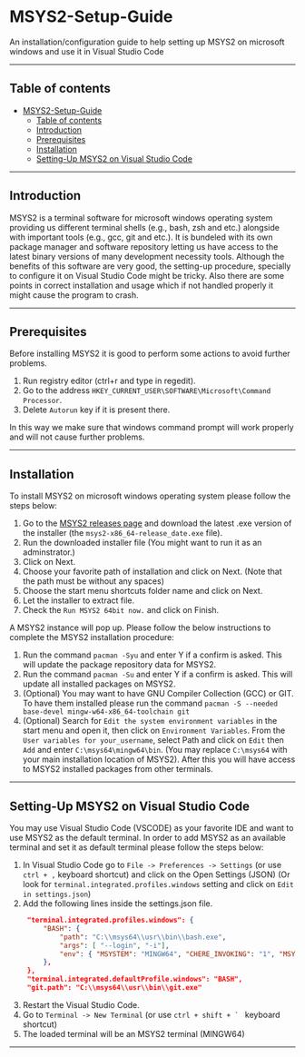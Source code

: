# MSYS2-Setup-Guide
An installation/configuration guide to help setting up MSYS2 on microsoft windows and use it in Visual Studio Code

---

## Table of contents
- [MSYS2-Setup-Guide](#msys2-setup-guide)
  - [Table of contents](#table-of-contents)
  - [Introduction](#introduction)
  - [Prerequisites](#prerequisites)
  - [Installation](#installation)
  - [Setting-Up MSYS2 on Visual Studio Code](#setting-up-msys2-on-visual-studio-code)

---

## Introduction

MSYS2 is a terminal software for microsoft windows operating system providing us different terminal shells (e.g., bash, zsh and etc.) alongside with important tools (e.g., gcc, git and etc.). It is bundeled with its own package manager and software repository letting us have access to the latest binary versions of many development necessity tools.
Although the benefits of this software are very good, the setting-up procedure, specially to configure it on Visual Studio Code might be tricky. Also there are some points in correct installation and usage which if not handled properly it might cause the program to crash. 

---

## Prerequisites

Before installing MSYS2 it is good to perform some actions to avoid further problems. 

1. Run registry editor (ctrl+r and type in regedit).
2. Go to the address `HKEY_CURRENT_USER\SOFTWARE\Microsoft\Command Processor`.
3. Delete `Autorun` key if it is present there.

In this way we make sure that windows command prompt will work properly and will not cause further problems.

---

## Installation

To install MSYS2 on microsoft windows operating system please follow the steps below:
1. Go to the [MSYS2 releases page](https://github.com/msys2/msys2-installer/releases) and download the latest .exe version of the installer (the `msys2-x86_64-release_date.exe` file).
2. Run the downloaded installer file (You might want to run it as an adminstrator.)
3. Click on Next.
4. Choose your favorite path of installation and click on Next. (Note that the path must be without any spaces)
5. Choose the start menu shortcuts folder name and click on Next.
6. Let the installer to extract file.
7. Check the `Run MSYS2 64bit now.` and click on Finish.

A MSYS2 instance will pop up. Please follow the below instructions to complete the MSYS2 installation procedure:
1. Run the command `pacman -Syu` and enter Y if a confirm is asked. This will update the package repository data for MSYS2.
2. Run the command `pacman -Su` and enter Y if a confirm is asked. This will update all installed packages on MSYS2.
3. (Optional) You may want to have GNU Compiler Collection (GCC) or GIT. To have them installed please run the command `pacman -S --needed base-devel mingw-w64-x86_64-toolchain git`
4. (Optional) Search for `Edit the system environment variables` in the start menu and open it, then click on `Environment Variables`. From the `User variables for your_username`, select Path and click on `Edit` then `Add` and enter `C:\msys64\mingw64\bin`. (You may replace `C:\msys64` with your main installation location of MSYS2). After this you will have access to MSYS2 installed packages from other terminals.

---

## Setting-Up MSYS2 on Visual Studio Code

You may use Visual Studio Code (VSCODE) as your favorite IDE and want to use MSYS2 as the default terminal. In order to add MSYS2 as an available terminal and set it as default terminal please follow the steps below:
1. In Visual Studio Code go to `File -> Preferences -> Settings` (or use `ctrl + ,` keyboard shortcut) and click on the Open Settings (JSON) (Or look for `terminal.integrated.profiles.windows` setting and click on `Edit in settings.json`)
2. Add the following lines inside the settings.json file.
   ```json
    "terminal.integrated.profiles.windows": {
        "BASH": {
            "path": "C:\\msys64\\usr\\bin\\bash.exe",
            "args": [ "--login", "-i"],
            "env": { "MSYSTEM": "MINGW64", "CHERE_INVOKING": "1", "MSYS2_PATH_TYPE": "inherit"}}
        },
    },
    "terminal.integrated.defaultProfile.windows": "BASH",
    "git.path": "C:\\msys64\\usr\\bin\\git.exe"
    ```
3. Restart the Visual Studio Code.
4. Go to `Terminal -> New Terminal` (or use ``ctrl + shift + ` `` keyboard shortcut)
5. The loaded terminal will be an MSYS2 terminal (MINGW64)

---

